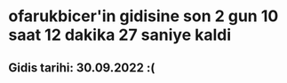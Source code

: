 # ofarukbicer'in gidisine son 2 gun 10 saat 12 dakika 27 saniye kaldi

## Gidis tarihi: 30.09.2022 :(